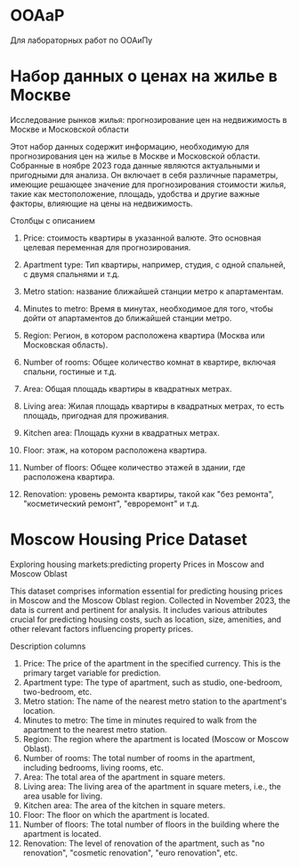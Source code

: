 # OOAaP
Для лабораторных работ по ООАиПу

# Набор данных о ценах на жилье в Москве
Исследование рынков жилья: прогнозирование цен на недвижимость в Москве и Московской области

Этот набор данных содержит информацию, необходимую для прогнозирования цен на жилье в Москве и Московской области. Собранные в ноябре 2023 года данные являются актуальными и пригодными для анализа. Он включает в себя различные параметры, имеющие решающее значение для прогнозирования стоимости жилья, такие как местоположение, площадь, удобства и другие важные факторы, влияющие на цены на недвижимость.

Столбцы с описанием

1. Price: стоимость квартиры в указанной валюте. Это основная целевая переменная для прогнозирования.

2. Apartment type: Тип квартиры, например, студия, с одной спальней, с двумя спальнями и т.д.

3. Metro station: название ближайшей станции метро к апартаментам.

4. Minutes to metro: Время в минутах, необходимое для того, чтобы дойти от апартаментов до ближайшей станции метро.

5. Region: Регион, в котором расположена квартира (Москва или Московская область).

6. Number of rooms: Общее количество комнат в квартире, включая спальни, гостиные и т.д.

7. Area: Общая площадь квартиры в квадратных метрах.

8. Living area: Жилая площадь квартиры в квадратных метрах, то есть площадь, пригодная для проживания.

9. Kitchen area: Площадь кухни в квадратных метрах.

10. Floor: этаж, на котором расположена квартира.

11. Number of floors: Общее количество этажей в здании, где расположена квартира.

12. Renovation: уровень ремонта квартиры, такой как "без ремонта", "косметический ремонт", "евроремонт" и т.д.


# Moscow Housing Price Dataset
Exploring housing markets:predicting property Prices in Moscow and Moscow Oblast

This dataset comprises information essential for predicting housing prices in Moscow and the Moscow Oblast region. Collected in November 2023, the data is current and pertinent for analysis. It includes various attributes crucial for predicting housing costs, such as location, size, amenities, and other relevant factors influencing property prices.

Description columns

1. Price: The price of the apartment in the specified currency. This is the primary target variable for prediction.
2. Apartment type: The type of apartment, such as studio, one-bedroom, two-bedroom, etc.
3. Metro station: The name of the nearest metro station to the apartment's location.
4. Minutes to metro: The time in minutes required to walk from the apartment to the nearest metro station.
5. Region: The region where the apartment is located (Moscow or Moscow Oblast).
6. Number of rooms: The total number of rooms in the apartment, including bedrooms, living rooms, etc.
7. Area: The total area of the apartment in square meters.
8. Living area: The living area of the apartment in square meters, i.e., the area usable for living.
9. Kitchen area: The area of the kitchen in square meters.
10. Floor: The floor on which the apartment is located.
11. Number of floors: The total number of floors in the building where the apartment is located.
12. Renovation: The level of renovation of the apartment, such as "no renovation", "cosmetic renovation", "euro renovation", etc.
